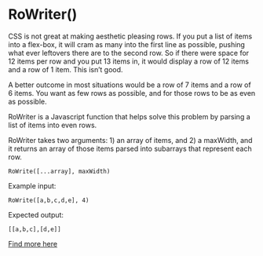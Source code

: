 # RoWriter()

CSS is not great at making aesthetic pleasing rows. If you put a list of items into a flex-box, it will cram as many into the first line as possible, pushing what ever leftovers there are to the second row. So if there were space for 12 items per row and you put 13 items in, it would display a row of 12 items and a row of 1 item. This isn’t good.

A better outcome in most situations would be a row of 7 items and a row of 6 items. You want as few rows as possible, and for those rows to be as even as possible.

RoWriter is a Javascript function that helps solve this problem by parsing a list of items into even rows.

RoWriter takes two arguments: 1) an array of items, and 2) a maxWidth, and it returns an array of those items parsed into subarrays that represent each row.

	RoWrite([...array], maxWidth)

Example input:

	RoWrite([a,b,c,d,e], 4)

Expected output:

	[[a,b,c],[d,e]]

[Find more here](https://rowriter.dev)
